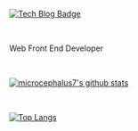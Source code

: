 [![Tech Blog Badge](http://img.shields.io/badge/-Tech%20blog-black?style=flat-square&logo=github&link=https://zzsza.github.io/)](https://microcephalus7.github.io/)

</br>

Web Front End Developer

</br>

[![microcephalus7's github stats](https://github-readme-stats.vercel.app/api?username=microcephalus7)](https://github.com/anuraghazra/github-readme-stats)

</br>

[![Top Langs](https://github-readme-stats.vercel.app/api/top-langs/?username=microcephalus7)](https://github.com/anuraghazra/github-readme-stats)
